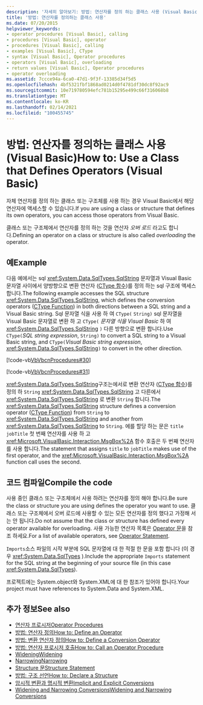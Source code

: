 ```yaml
---
description: '자세히 알아보기: 방법: 연산자를 정의 하는 클래스 사용 (Visual Basic)'
title: '방법: 연산자를 정의하는 클래스 사용'
ms.date: 07/20/2015
helpviewer_keywords:
- operator procedures [Visual Basic], calling
- procedures [Visual Basic], operator
- procedures [Visual Basic], calling
- examples [Visual Basic], CType
- syntax [Visual Basic], Operator procedures
- operators [Visual Basic], overloading
- return values [Visual Basic], Operator procedures
- operator overloading
ms.assetid: 7ccce94a-6ca0-47d1-9f3f-13385d34f5d5
ms.openlocfilehash: 4bf5321fbf1868ad0214d0f4781df30dc8f92ac9
ms.sourcegitcommit: 10e719780594efc781b15295e499c66f316068b8
ms.translationtype: MT
ms.contentlocale: ko-KR
ms.lasthandoff: 02/14/2021
ms.locfileid: "100455745"
---
```

# <a name="how-to-use-a-class-that-defines-operators-visual-basic"></a><span data-ttu-id="2b2b1-103">방법: 연산자를 정의하는 클래스 사용(Visual Basic)</span><span class="sxs-lookup"><span data-stu-id="2b2b1-103">How to: Use a Class that Defines Operators (Visual Basic)</span></span>

<span data-ttu-id="2b2b1-104">자체 연산자를 정의 하는 클래스 또는 구조체를 사용 하는 경우 Visual Basic에서 해당 연산자에 액세스할 수 있습니다.</span><span class="sxs-lookup"><span data-stu-id="2b2b1-104">If you are using a class or structure that defines its own operators, you can access those operators from Visual Basic.</span></span>  
  
 <span data-ttu-id="2b2b1-105">클래스 또는 구조체에서 연산자를 정의 하는 것을 연산자 *오버 로드* 라고도 합니다.</span><span class="sxs-lookup"><span data-stu-id="2b2b1-105">Defining an operator on a class or structure is also called *overloading* the operator.</span></span>  
  
## <a name="example"></a><span data-ttu-id="2b2b1-106">예</span><span class="sxs-lookup"><span data-stu-id="2b2b1-106">Example</span></span>  

 <span data-ttu-id="2b2b1-107">다음 예에서는 sql <xref:System.Data.SqlTypes.SqlString> 문자열과 Visual Basic 문자열 사이에서 양방향으로 변환 연산자 ([CType 함수](../../../language-reference/functions/ctype-function.md))를 정의 하는 sql 구조에 액세스 합니다.</span><span class="sxs-lookup"><span data-stu-id="2b2b1-107">The following example accesses the SQL structure <xref:System.Data.SqlTypes.SqlString>, which defines the conversion operators ([CType Function](../../../language-reference/functions/ctype-function.md)) in both directions between a SQL string and a Visual Basic string.</span></span> <span data-ttu-id="2b2b1-108">Sql 문자열 식을 사용 하 여 `CType(`  `String)` sql 문자열을 Visual Basic 문자열로 변환 하 고 `CType(` *문자열 식을 Visual Basic* 하 여 <xref:System.Data.SqlTypes.SqlString> `)` 다른 방향으로 변환 합니다.</span><span class="sxs-lookup"><span data-stu-id="2b2b1-108">Use `CType(`*SQL string expression*, `String)` to convert a SQL string to a Visual Basic string, and `CType(`*Visual Basic string expression*, <xref:System.Data.SqlTypes.SqlString>`)` to convert in the other direction.</span></span>  
  
 [!code-vb[VbVbcnProcedures#30](~/samples/snippets/visualbasic/VS_Snippets_VBCSharp/VbVbcnProcedures/VB/Class1.vb#30)]  
  
 [!code-vb[VbVbcnProcedures#31](~/samples/snippets/visualbasic/VS_Snippets_VBCSharp/VbVbcnProcedures/VB/Class1.vb#31)]  
  
 <span data-ttu-id="2b2b1-109"><xref:System.Data.SqlTypes.SqlString>구조는에서로 변환 연산자 ([CType 함수](../../../language-reference/functions/ctype-function.md))를 정의 하 `String` <xref:System.Data.SqlTypes.SqlString> 고 다른에서 <xref:System.Data.SqlTypes.SqlString> 로 변환 `String` 합니다.</span><span class="sxs-lookup"><span data-stu-id="2b2b1-109">The <xref:System.Data.SqlTypes.SqlString> structure defines a conversion operator ([CType Function](../../../language-reference/functions/ctype-function.md)) from `String` to <xref:System.Data.SqlTypes.SqlString> and another from <xref:System.Data.SqlTypes.SqlString> to `String`.</span></span> <span data-ttu-id="2b2b1-110">에를 할당 하는 문은 `title` `jobTitle` 첫 번째 연산자를 사용 하 고 <xref:Microsoft.VisualBasic.Interaction.MsgBox%2A> 함수 호출은 두 번째 연산자를 사용 합니다.</span><span class="sxs-lookup"><span data-stu-id="2b2b1-110">The statement that assigns `title` to `jobTitle` makes use of the first operator, and the <xref:Microsoft.VisualBasic.Interaction.MsgBox%2A> function call uses the second.</span></span>  
  
## <a name="compile-the-code"></a><span data-ttu-id="2b2b1-111">코드 컴파일</span><span class="sxs-lookup"><span data-stu-id="2b2b1-111">Compile the code</span></span>  

 <span data-ttu-id="2b2b1-112">사용 중인 클래스 또는 구조체에서 사용 하려는 연산자를 정의 해야 합니다.</span><span class="sxs-lookup"><span data-stu-id="2b2b1-112">Be sure the class or structure you are using defines the operator you want to use.</span></span> <span data-ttu-id="2b2b1-113">클래스 또는 구조체에서 오버 로드에 사용할 수 있는 모든 연산자를 정의 했다고 가정해 서는 안 됩니다.</span><span class="sxs-lookup"><span data-stu-id="2b2b1-113">Do not assume that the class or structure has defined every operator available for overloading.</span></span> <span data-ttu-id="2b2b1-114">사용 가능한 연산자 목록은 [Operator 문](../../../language-reference/statements/operator-statement.md)을 참조 하세요.</span><span class="sxs-lookup"><span data-stu-id="2b2b1-114">For a list of available operators, see [Operator Statement](../../../language-reference/statements/operator-statement.md).</span></span>  
  
 <span data-ttu-id="2b2b1-115">`Imports`소스 파일의 시작 부분에 SQL 문자열에 대 한 적절 한 문을 포함 합니다 (이 경우 <xref:System.Data.SqlTypes> ).</span><span class="sxs-lookup"><span data-stu-id="2b2b1-115">Include the appropriate `Imports` statement for the SQL string at the beginning of your source file (in this case <xref:System.Data.SqlTypes>).</span></span>  
  
 <span data-ttu-id="2b2b1-116">프로젝트에는 System.object와 System.XML에 대 한 참조가 있어야 합니다.</span><span class="sxs-lookup"><span data-stu-id="2b2b1-116">Your project must have references to System.Data and System.XML.</span></span>  
  
## <a name="see-also"></a><span data-ttu-id="2b2b1-117">추가 정보</span><span class="sxs-lookup"><span data-stu-id="2b2b1-117">See also</span></span>

- [<span data-ttu-id="2b2b1-118">연산자 프로시저</span><span class="sxs-lookup"><span data-stu-id="2b2b1-118">Operator Procedures</span></span>](./operator-procedures.md)
- [<span data-ttu-id="2b2b1-119">방법: 연산자 정의</span><span class="sxs-lookup"><span data-stu-id="2b2b1-119">How to: Define an Operator</span></span>](./how-to-define-an-operator.md)
- [<span data-ttu-id="2b2b1-120">방법: 변환 연산자 정의</span><span class="sxs-lookup"><span data-stu-id="2b2b1-120">How to: Define a Conversion Operator</span></span>](./how-to-define-a-conversion-operator.md)
- [<span data-ttu-id="2b2b1-121">방법: 연산자 프로시저 호출</span><span class="sxs-lookup"><span data-stu-id="2b2b1-121">How to: Call an Operator Procedure</span></span>](./how-to-call-an-operator-procedure.md)
- [<span data-ttu-id="2b2b1-122">Widening</span><span class="sxs-lookup"><span data-stu-id="2b2b1-122">Widening</span></span>](../../../language-reference/modifiers/widening.md)
- [<span data-ttu-id="2b2b1-123">Narrowing</span><span class="sxs-lookup"><span data-stu-id="2b2b1-123">Narrowing</span></span>](../../../language-reference/modifiers/narrowing.md)
- [<span data-ttu-id="2b2b1-124">Structure 문</span><span class="sxs-lookup"><span data-stu-id="2b2b1-124">Structure Statement</span></span>](../../../language-reference/statements/structure-statement.md)
- [<span data-ttu-id="2b2b1-125">방법: 구조 선언</span><span class="sxs-lookup"><span data-stu-id="2b2b1-125">How to: Declare a Structure</span></span>](../data-types/how-to-declare-a-structure.md)
- [<span data-ttu-id="2b2b1-126">암시적 변환과 명시적 변환</span><span class="sxs-lookup"><span data-stu-id="2b2b1-126">Implicit and Explicit Conversions</span></span>](../data-types/implicit-and-explicit-conversions.md)
- [<span data-ttu-id="2b2b1-127">Widening and Narrowing Conversions</span><span class="sxs-lookup"><span data-stu-id="2b2b1-127">Widening and Narrowing Conversions</span></span>](../data-types/widening-and-narrowing-conversions.md)
